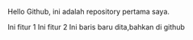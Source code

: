 Hello Github, ini adalah repository pertama saya.

Ini fitur 1
Ini fitur 2 
Ini baris baru dita,bahkan di github

